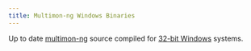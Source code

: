 ```yaml
---
title: Multimon-ng Windows Binaries
---
```


Up to date [multimon-ng](https://github.com/EliasOenal/multimon-ng) source compiled for [32-bit Windows](https://github.com/cuppa-joe/multimon-ng/releases) systems.
